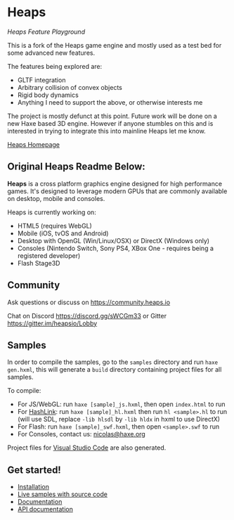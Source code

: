 # Heaps
_Heaps Feature Playground_

This is a fork of the Heaps game engine and mostly used as a test bed for some advanced new features.

The features being explored are:
- GLTF integration
- Arbitrary collision of convex objects
- Rigid body dynamics
- Anything I need to support the above, or otherwise interests me

The project is mostly defunct at this point. Future work will be done on a new Haxe based 3D engine. However if anyone stumbles on this and is interested in trying to integrate this into
mainline Heaps let me know.

[Heaps Homepage](https://heaps.io)


Original Heaps Readme Below:
----------------------------

**Heaps** is a cross platform graphics engine designed for high performance games. It's designed to leverage modern GPUs that are commonly available on desktop, mobile and consoles.

Heaps is currently working on:
- HTML5 (requires WebGL)
- Mobile (iOS, tvOS and Android)
- Desktop with OpenGL (Win/Linux/OSX) or DirectX (Windows only)
- Consoles (Nintendo Switch, Sony PS4, XBox One - requires being a registered developer)
- Flash Stage3D


Community
---------

Ask questions or discuss on <https://community.heaps.io>

Chat on Discord <https://discord.gg/sWCGm33> or Gitter <https://gitter.im/heapsio/Lobby>

Samples
-------

In order to compile the samples, go to the `samples` directory and run `haxe gen.hxml`, this will generate a `build` directory containing project files for all samples.

To compile:
- For JS/WebGL: run `haxe [sample]_js.hxml`, then open `index.html` to run
- For [HashLink](https://hashlink.haxe.org): run `haxe [sample]_hl.hxml` then run `hl <sample>.hl` to run (will use SDL, replace `-lib hlsdl` by `-lib hldx` in hxml to use DirectX)
- For Flash: run `haxe [sample]_swf.hxml`, then open `<sample>.swf` to run
- For Consoles, contact us: nicolas@haxe.org

Project files for [Visual Studio Code](https://code.visualstudio.com/) are also generated.

Get started!
------------
* [Installation](https://heaps.io/documentation/installation.html)
* [Live samples with source code](https://heaps.io/samples/)
* [Documentation](https://heaps.io/documentation/home.html)
* [API documentation](https://heaps.io/api/)
